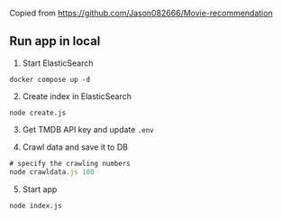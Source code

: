 Copied from https://github.com/Jason082666/Movie-recommendation

## Run app in local
1. Start ElasticSearch

```
docker compose up -d
```

2. Create index in ElasticSearch

```
node create.js
```

3. Get TMDB API key and update `.env`

4. Crawl data and save it to DB

```js
# specify the crawling numbers
node crawldata.js 100
```

5. Start app

```
node index.js
```
